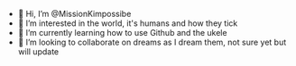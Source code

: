 - 👋 Hi, I’m @MissionKimpossibe
- 👀 I’m interested in the world, it's humans and how they tick
- 🌱 I’m currently learning how to use Github and the ukele
- 💞️ I’m looking to collaborate on dreams as I dream them, not sure yet but will update


<!---
MissionKimpossibe/MissionKimpossibe is a ✨ special ✨ repository because its `README.md` (this file) appears on your GitHub profile.
You can click the Preview link to take a look at your changes.
--->
